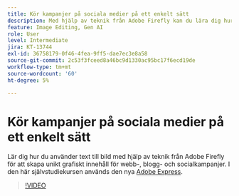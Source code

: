 ```yaml
---
title: Kör kampanjer på sociala medier på ett enkelt sätt
description: Med hjälp av teknik från Adobe Firefly kan du lära dig hur du använder text till bild för att skapa unikt grafiskt innehåll för webb-, blogg- och socialkampanjer
feature: Image Editing, Gen AI
role: User
level: Intermediate
jira: KT-13744
exl-id: 36758179-0f46-4fea-9ff5-dae7ec3e8a58
source-git-commit: 2c53f3fceed8a46bc9d1330ac95bc17f6ecd19de
workflow-type: tm+mt
source-wordcount: '60'
ht-degree: 5%

---
```


# Kör kampanjer på sociala medier på ett enkelt sätt

Lär dig hur du använder text till bild med hjälp av teknik från Adobe Firefly för att skapa unikt grafiskt innehåll för webb-, blogg- och socialkampanjer. I den här självstudiekursen används den nya [Adobe Express](https://www.adobe.com/express/).

>[!VIDEO](https://video.tv.adobe.com/v/3422408?quality=12&learn=on&hidetitle=true)
